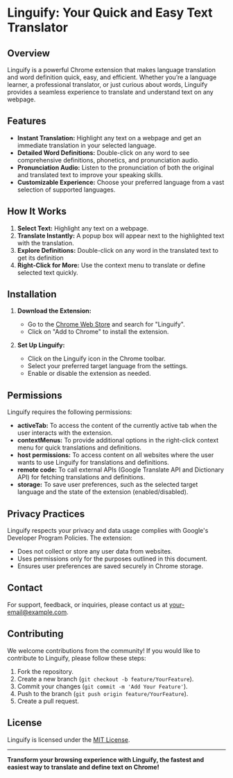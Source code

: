 # Linguify: Your Quick and Easy Text Translator

## Overview

Linguify is a powerful Chrome extension that makes language translation and word definition quick, easy, and efficient. Whether you’re a language learner, a professional translator, or just curious about words, Linguify provides a seamless experience to translate and understand text on any webpage.

## Features

- **Instant Translation:** Highlight any text on a webpage and get an immediate translation in your selected language.
- **Detailed Word Definitions:** Double-click on any word to see comprehensive definitions, phonetics, and pronunciation audio.
- **Pronunciation Audio:** Listen to the pronunciation of both the original and translated text to improve your speaking skills.
- **Customizable Experience:** Choose your preferred language from a vast selection of supported languages.

## How It Works

1. **Select Text:** Highlight any text on a webpage.
2. **Translate Instantly:** A popup box will appear next to the highlighted text with the translation.
3. **Explore Definitions:** Double-click on any word in the translated text to get its definition
4. **Right-Click for More:** Use the context menu to translate or define selected text quickly.

## Installation

1. **Download the Extension:**
   - Go to the [Chrome Web Store](https://chrome.google.com/webstore) and search for "Linguify".
   - Click on "Add to Chrome" to install the extension.

2. **Set Up Linguify:**
   - Click on the Linguify icon in the Chrome toolbar.
   - Select your preferred target language from the settings.
   - Enable or disable the extension as needed.

## Permissions

Linguify requires the following permissions:

- **activeTab:** To access the content of the currently active tab when the user interacts with the extension.
- **contextMenus:** To provide additional options in the right-click context menu for quick translations and definitions.
- **host permissions:** To access content on all websites where the user wants to use Linguify for translations and definitions.
- **remote code:** To call external APIs (Google Translate API and Dictionary API) for fetching translations and definitions.
- **storage:** To save user preferences, such as the selected target language and the state of the extension (enabled/disabled).

## Privacy Practices

Linguify respects your privacy and data usage complies with Google's Developer Program Policies. The extension:

- Does not collect or store any user data from websites.
- Uses permissions only for the purposes outlined in this document.
- Ensures user preferences are saved securely in Chrome storage.

## Contact

For support, feedback, or inquiries, please contact us at [your-email@example.com](mailto:your-email@example.com).

## Contributing

We welcome contributions from the community! If you would like to contribute to Linguify, please follow these steps:

1. Fork the repository.
2. Create a new branch (`git checkout -b feature/YourFeature`).
3. Commit your changes (`git commit -m 'Add Your Feature'`).
4. Push to the branch (`git push origin feature/YourFeature`).
5. Create a pull request.

## License

Linguify is licensed under the [MIT License](LICENSE).

---

**Transform your browsing experience with Linguify, the fastest and easiest way to translate and define text on Chrome!**
